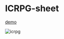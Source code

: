 # ICRPG-sheet
[demo](https://swendude.github.io/ICRPG-sheet/)

![icrpg](https://user-images.githubusercontent.com/2640691/110391324-9d102580-8067-11eb-91f9-df8c78a46e93.png)
